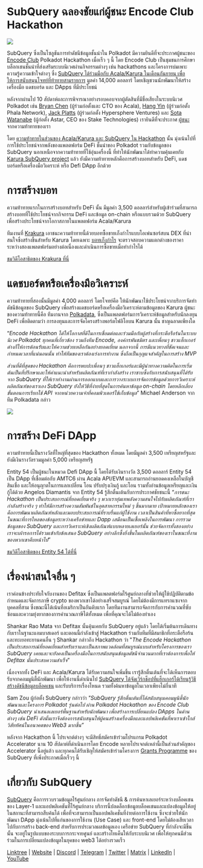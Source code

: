# SubQuery ฉลองชัยแก่ผู้ชนะ Encode Club Hackathon

![](https://miro.medium.com/max/1400/1*KSv8qczywRPCEvWXeYiDNA.png)

SubQuery ซึ่งเป็นโซลูชันการทำดัชนีข้อมูลชั้นนำใน Polkadot มีความยินดีที่จะประกาศผู้ชนะของ  [Encode Club](https://www.encode.club/) Polkadot Hackathon เมื่อเร็ว ๆ นี้ โดย Encode Club เป็นชุมชนการศึกษาบล็อกเชนชั้นนำที่ส่งเสริมระบบนิเวศผ่านกิจกรรมต่างๆ เช่น hackathons และโครงการบ่มเพาะความรู้ความเข้าใจต่างๆ  ซึ่ง [SubQuery ได้ร่วมมือกับ Acala/Karura ในเดือนกันยายน เพื่อให้การสนับสนุนโจทย์ที่ท้าทายสามรายการ](https://subquery.medium.com/september-2021-recap-783b9b574b42) มูลค่า 14,000 ดอลลาร์ โดยเชิญชวนนักพัฒนาให้สร้างเครื่องมือ แดชบอร์ด และ DApps ที่มีประโยชน์

หลังจากผ่านไป 10 สัปดาห์และการพิจารณาอย่างรอบคอบจากผู้ตัดสินที่มีชื่อเสียงในระบบนิเวศ Polkadot เช่น [Bryan Chen](https://twitter.com/XiliangChen) (ผู้ร่วมก่อตั้งและ CTO ของ Acala), [Hang Yin](https://twitter.com/bgmshana) (ผู้ร่วมก่อตั้ง Phala Network), [Jack Platts](https://twitter.com/jackbplatts) (ผู้ร่วมก่อตั้ง Hypersphere Ventures) และ  [Sota Watanabe](https://twitter.com/WatanabeSota) (ผู้ก่อตั้ง Astar, CEO ของ Stake Technologies) เรายินดีที่จะประกาศ [ผู้ชนะ](https://medium.com/encode-club/polkadot-hack-finale-prizewinners-and-summary-931627c64d9) จากความท้าทายของเรา

โดย [ความท้าทายในส่วนของ Acala/Karura และ SubQuery ใน Hackathon](https://medium.com/encode-club/polkadot-hack-challenges-7cfeba1a4c0e) นั้น มุ่งเน้นไปที่การใช้ประโยชน์จากพลังของแพลตฟอร์ม DeFi ชั้นนำของ Polkadot รวมกับข้อมูลของ SubQuery นอกเหนือจากความท้าทายที่ใช้อุ่นเครื่องนี้ ที่ทำให้นักพัฒนาได้ทำความคุ้นเคยกับ   [Karura SubQuery project](https://explorer.subquery.network/subquery/AcalaNetwork/karura) แล้ว ยังมีความท้าทายหลักคือการสร้างบอทสำหรับ DeFi, แดชบอร์ดหรือเครื่องมือวิเคราะห์ หรือ Defi DApp อีกด้วย

# การสร้างบอท

ความท้าทายแรกในการสร้างบอทสำหรับ DeFi นั้น มีมูลค่า 3,500 ดอลลาร์สำหรับผู้เข้าร่วมที่สามารถสร้างบอทที่ใช้ประโยชน์จากกิจกรรม DeFi และข้อมูล on-chain หรือแบบรวมด้วย SubQuery เพื่อสร้างประโยชน์จากโอกาสภายในแพลตฟอร์ม Acala/Karura

ทีมงานที่ [Krakura](https://github.com/houtenbos/krakura-bot) เอาชนะความท้าทายนี้ด้วยบอทซื้อขายเก็งกำไรแบบโอเพ่นซอร์สบน DEX ที่น่าสนใจซึ่งสร้างขึ้นสำหรับ Karura โดยเฉพาะ  [บอทเก็งกำไร](https://github.com/houtenbos/krakura-bot) จะตรวจสอบความแตกต่างของราคาระหว่างสองแพลตฟอร์มอย่างต่อเนื่องและดำเนินการซื้อขายเมื่อทำกำไรได้

[ชมวิดีโอสาธิตของ Krakura ที่นี่](https://youtu.be/G7TNTzMDijU)

# แดชบอร์ดหรือเครื่องมือวิเคราะห์

ความท้าทายที่สองนั้นมีมูลค่า 4,000 ดอลลาร์ โดยโจทย์คือ ให้นักพัฒนาใช้ประโยชน์จากบริการจัดทำดัชนีข้อมูลของ SubQuery เพื่อสร้างแดชบอร์ดหรือเครื่องมือวิเคราะห์ตามข้อมูลของ Karura ผู้ชนะของความท้าทายนี้คือ ทีมงานจาก [Polkadata](https://www.polkadata.xyz/), ซึ่งเป็นแพลตฟอร์มการวิเคราะห์ข้อมูลสำหรับนักลงทุน DeFi เพื่อติดตามว่า การลงทุนและการจัดโครงสร้างพอร์ตโฟลิโอบน Karura นั้น ชาญฉลาดเพียงใด

“_Encode Hackathon ได้ให้โอกาสที่ดีในการเชื่อมต่อและร่วมมือกับผู้สร้างที่กระตือรือร้นในระบบนิเวศ Polkadot ทุกคนที่เกี่ยวข้อง รวมถึงทีม Encode, องค์กรพันธมิตร และเพื่อนๆ ชาวแฮ็กเกอร์ต่างก็ให้การต้อนรับและให้ความช่วยเหลือกันอย่างยอดเยี่ยม นอกจากนี้ การมีแนวทางที่ชัดเจนและกำหนดเวลาที่แน่นอนนั้น ทำให้ทีมของเราต้องเร่งการทำงาน ซึ่งถือเป็นกุญแจสำคัญในการสร้าง MVP_

_ส่วนที่ดีที่สุดของ Hackathon คือการพบปะเพื่อนๆ ชาวแฮ็กเกอร์และมีผู้นำทางความคิดในการเริ่มต้นเป็นที่ปรึกษาและให้คำแนะนำสำหรับผลิตภัณฑ์ที่เรากำลังสร้าง เราซาบซึ้งกับการสนับสนุนที่ได้รับจาก SubQuery ที่ให้เราทำงานผ่านการออกแบบและการวางระบบการจัดการข้อมูลด้วยการวิเคราะห์ผลิตภัณฑ์ของเราเอง SubQuery ยังให้วิธีที่ง่ายที่สุดในการค้นหาข้อมูล on-chain โดยหลีกเลี่ยงขั้นตอนการเรียกใช้ API จากหน่วยความจำที่คอมพิวเตอร์ใช้เก็บข้อมูล_” Michael Anderson จากทีม Polkadata กล่าว

![](https://miro.medium.com/max/1400/0*o01LCEIOu-FyUOWx)

# การสร้าง DeFi DApp

ความท้าทายนี้เป็นรางวัลที่ใหญ่ที่สุดของ Hackathon ทั้งหมด โดยมีมูลค่า 3,500 เหรียญสหรัฐและยังมีเงินรางวัลรวมมูลค่า 5,000 เหรียญสหรัฐ

Entity 54 เป็นผู้ชนะในหมวด Defi DApp นี้ โดยได้รับเงินรางวัล 3,500 ดอลลาร์ Entity 54 เป็น DApp ที่เชื่อมต่อกับ AMTC6 ผ่าน Acala API/EVM และสามารถอ่านยอดคงเหลือในบัญชี สินเชื่อ และให้อนุญาตในการแลกเปลี่ยน โอน ปรับปรุงเงินกู้ และโอน รวมทั้งอ่านข้อมูลเหรียญและเงินกู้ได้ด้วย Angelos Diamantis จาก Entity 54 รู้สึกตื่นเต้นกับการประกาศชัยชนะนี้ “_การชนะ Hackathon เป็นประสบการณ์ที่ยอดเยี่ยมจริง ๆ พวกเราทุ่มเทพลังความสนใจไปกับผลิตภัณฑ์ที่เรากำลังสร้างจริง ๆ ทำให้มีการสร้างความสัมพันธ์ในอุตสาหกรรมใหม่ ๆ ขึ้นมากมาย เป้าหมายหลักของเราคือการพัฒนาผลิตภัณฑ์หลักและมอบประสบการณ์ที่ราบรื่นแก่ผู้ใช้งาน เวลาเป็นสินค้าที่หาซื้อยากที่สุด ในขณะที่การไหลของข้อมูลระหว่างเครือข่ายและ Dapp เสมือนเป็นเชื้อเพลิงในการพัฒนา การรวมข้อมูลของ SubQuery และการวิเคราะห์เชิงผลิตภัณฑ์แบบหลายเลเยอร์นั้น ช่วยจัดการทั้งสองอย่าง เราจะเผ้ารอการได้รวมเข้ากับข้อเสนอ SubQuery อย่างลึกซึ้งยิ่งขึ้นในผลิตภัณฑ์ของเราในขณะที่งานของพวกเขาคืบหน้าไป_”

[ชมวิดีโอสาธิตของ Entity 54 ได้ที่นี่](https://youtu.be/fU1BRVOtx2o)

# เรื่องน่าสนใจอื่น ๆ

เราค่อนข้างประทับใจกับงานของ Defitax ซึ่งเป็นแพลตฟอร์มไร้ศูนย์กลางที่ช่วยให้ผู้ใช้ปฏิบัติตามข้อกำหนดและจัดการภาษี crypto ของพวกเขาได้อย่างเสร็จสมบูรณ์ โดยไม่ต้องมีการแทรกแซงจากบุคคลที่สาม ซึ่งขณะนี้ได้เน้นที่อเมริกาเป็นอันดับแรก โดยทีมงานสามารถจัดการกับการคำนวณที่ซับซ้อนและความยุ่งยากของการคำนวณภาษีได้ทั้งหมด เพื่อที่คุณจะได้ไม่ต้องทำเอง

Shankar Rao Mata จาก Defitax นั้นคุ้นเคยกับ SubQuery อยู่แล้ว โดยได้เริ่มต้นการเดินทางกับเราในฐานะแอมบาสเดอร์ และตอนนี้กำลังเข้าสู่ Hackathon ร่วมกับทีมที่มีสมาชิกที่กระตือรือร้นและทะเยอทะยานคนอื่น ๆ Shankar กล่าวถึง Hackathon ว่า "_The Encode Hackathon เป็นประสบการณ์ที่ยอดเยี่ยมสำหรับเราและเป็นสภาพแวดล้อมที่สมบูรณ์แบบสำหรับโครงการของเรา SubQuery เคยและจะยังคงเป็นเครื่องมือในการสนับสนุนข้อมูลดัชนีจำนวนมากที่เราต้องการเพื่อให้ Defitax นั้นประสบความสำเร็จ_”

เนื่องจากทั้ง DeFi และ Acala/Karura ได้รับความสนใจเพิ่มขึ้น เรารู้สึกตื่นเต้นที่จะได้เห็นการตอบรับจากคอมมูนิตี้นักพัฒนา เพื่อให้งานนี้ดำเนินไป [SubQuery ได้จัดเวิร์กช็อปที่แฮ็กเกอร์ได้เรียนรู้วิธีสร้างดัชนีข้อมูลบล็อคเชน](https://www.youtube.com/watch?v=QUtWC_LZM8Q) และรับบริการเรื่องโหนด รวมทั้งค้นหาข้อมูลในเวลาเพียงไม่กี่นาที

Sam Zou ผู้ก่อตั้ง SubQuery กล่าวว่า _"SubQuery รู้สึกตื่นเต้นที่ได้สนับสนุนคอมมูนิตี้นักพัฒนาและโครงการ Polkadot รุ่นต่อไป ผ่าน Polkadot Hackathon ของ Encode Club SubQuery นำเสนอเลเยอร์พื้นฐานสำหรับนักพัฒนา เพื่อสร้างการเปลี่ยนแปลง DApps ในด้านต่างๆ เช่น DeFi ดังนั้นเราจึงต้องการสนับสนุนให้ผู้คนสร้างเครื่องมือและแอปพลิเคชันที่พาเราเข้าใกล้วิสัยทัศน์ในอนาคตของ Web3 มากขึ้น”_

หลังจาก Hackathon นี้ โปรเจกต์ต่างๆ จะมีสิทธิ์สมัครเข้าร่วมโปรแกรม Polkadot Accelerator นาน 10 สัปดาห์ที่ดำเนินการโดย Encode หลายโปรเจกต์เหล่านี้เป็นส่วนสำคัญของ Accelerator นี้อยู่แล้ว และทุกคนได้รับเชิญให้สมัครเข้าร่วมโครงการ [Grants Programme](https://subquery.network/grants) ของ SubQuery ที่เพิ่งประกาศเมื่อเร็วๆ นี้

# เกี่ยวกับ SubQuery

[SubQuery](https://subquery.network/) คือการรวบรวมข้อมูลไร้ศูนย์กลาง การจัดทำดัชนี & การค้นหาเลเยอร์ระหว่างบล็อคเชนของ Layer-1 และแอปพลิเคชันที่ไร้ศูนย์กลาง บริการนี้ปลดล็อกข้อมูลบล็อคเชนและแปลงข้อมูลให้อยู่ในสถานะที่สามารถสืบค้นได้ เพื่อที่จะสามารถเป็นแอปพลิเคชั่นที่ง่ายต่อการใช้งาน ซึ่งจะช่วยให้นักพัฒนา DApp มุ่งเน้นไปที่แก่นของการใช้งาน (Use Case) และ front-end โดยไม่ต้องเสียเวลาไปกับการสร้าง back-end สำหรับการประมวลผลข้อมูลเอง เครือข่าย SubQuery ที่กำลังจะมีขึ้นนั้น จะอยู่ในรูปแบบของระบบการกระจายศูนย์ และสร้างโทเค็นให้กับระบบนิเวศ เพื่อให้ทุกคนมีส่วนร่วมในการเปลี่ยนแปลงข้อมูลในยุคของ web3 ได้อย่างรวดเร็ว

[Linktree](https://linktr.ee/subquerynetwork)  |  [Website](https://subquery.network/)  |  [Discord](https://discord.com/invite/78zg8aBSMG)  |  [Telegram](https://t.me/subquerynetwork)  |  [Twitter](https://twitter.com/subquerynetwork)  |  [Matrix](https://matrix.to/#/#subquery:matrix.org)  |  [LinkedIn](https://www.linkedin.com/company/subquery)  |  [YouTube](https://www.youtube.com/channel/UCi1a6NUUjegcLHDFLr7CqLw)
